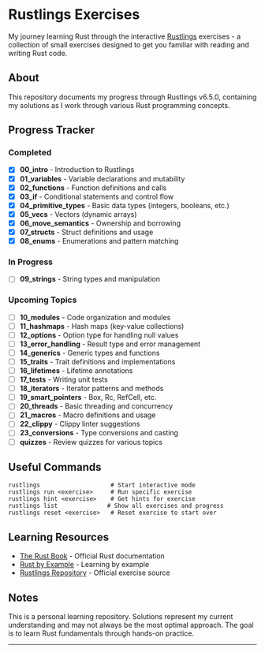 # Rustlings Exercises

My journey learning Rust through the interactive [Rustlings](https://github.com/rust-lang/rustlings) exercises - a collection of small exercises designed to get you familiar with reading and writing Rust code.

## About

This repository documents my progress through Rustlings v6.5.0, containing my solutions as I work through various Rust programming concepts.

## Progress Tracker

###  Completed
- [x] **00_intro** - Introduction to Rustlings
- [x] **01_variables** - Variable declarations and mutability 
- [x] **02_functions** - Function definitions and calls
- [x] **03_if** - Conditional statements and control flow
- [x] **04_primitive_types** - Basic data types (integers, booleans, etc.)
- [x] **05_vecs** - Vectors (dynamic arrays)
- [x] **06_move_semantics** - Ownership and borrowing
- [x] **07_structs** - Struct definitions and usage
- [x] **08_enums** - Enumerations and pattern matching

###  In Progress

- [ ] **09_strings** - String types and manipulation

### Upcoming Topics

- [ ] **10_modules** - Code organization and modules
- [ ] **11_hashmaps** - Hash maps (key-value collections)
- [ ] **12_options** - Option type for handling null values
- [ ] **13_error_handling** - Result type and error management
- [ ] **14_generics** - Generic types and functions
- [ ] **15_traits** - Trait definitions and implementations
- [ ] **16_lifetimes** - Lifetime annotations
- [ ] **17_tests** - Writing unit tests
- [ ] **18_iterators** - Iterator patterns and methods
- [ ] **19_smart_pointers** - Box, Rc, RefCell, etc.
- [ ] **20_threads** - Basic threading and concurrency
- [ ] **21_macros** - Macro definitions and usage
- [ ] **22_clippy** - Clippy linter suggestions
- [ ] **23_conversions** - Type conversions and casting
- [ ] **quizzes** - Review quizzes for various topics

## Useful Commands

```
rustlings                    # Start interactive mode
rustlings run <exercise>     # Run specific exercise  
rustlings hint <exercise>    # Get hints for exercise
rustlings list              # Show all exercises and progress
rustlings reset <exercise>   # Reset exercise to start over
```

## Learning Resources

- [The Rust Book](https://doc.rust-lang.org/book/) - Official Rust documentation
- [Rust by Example](https://doc.rust-lang.org/rust-by-example/) - Learning by example
- [Rustlings Repository](https://github.com/rust-lang/rustlings) - Official exercise source

## Notes

This is a personal learning repository. Solutions represent my current understanding and may not always be the most optimal approach. The goal is to learn Rust fundamentals through hands-on practice.

---
